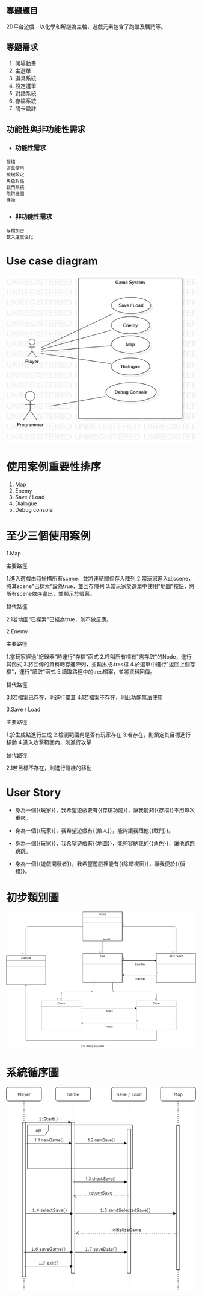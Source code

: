 
## 專題題目

2D平台遊戲 - 以化學和解謎為主軸，遊戲元素包含了跑酷及戰鬥等。

## 專題需求

1. 開場動畫
2. 主選單
3. 道具系統
4. 設定選單
5. 對話系統
6. 存檔系統
7. 關卡設計

## 功能性與非功能性需求

* ### 功能性需求

```
存檔
道具使用
按鍵設定
角色對話
戰鬥系統
陷阱機關
怪物
```

* ### 非功能性需求

```
存檔加密
載入速度優化
```
# Use case diagram

![安安廢物](usediagram.jpg "安安廢物")

# 使用案例重要性排序

1. Map
2. Enemy
3. Save / Load
4. Dialogue
5. Debug console

# 至少三個使用案例

1.Map
  
  主要路徑
  
  1.進入遊戲由時掃描所有scene，並將連結關係存入陣列
  2.當玩家進入此scene，將其scene"已探索"設為true，並回存陣列
  3.當玩家於選單中使用"地圖"按鈕，將所有scene依序畫出，並顯示於螢幕。
  
  替代路徑
  
  2.1若地圖"已探索"已經為true，則不做反應。

2.Enemy

  主要路徑
  
  1.當玩家經過"紀錄器"時運行"存檔"函式
  2.呼叫所有標有"需存取"的Node，進行其函式
  3.將回傳的資料轉存進陣列，並輸出成.tres檔
  4.於選單中進行"返回上個存檔"，運行"讀取"函式
  5.讀取路徑中的tres檔案，並將資料回傳。
  
  替代路徑
  
  3.1若檔案已存在，則進行覆蓋
  4.1若檔案不存在，則此功能無法使用

3.Save / Load

  主要路徑
  
  1.於生成點進行生成
  2.檢測範圍內是否有玩家存在
  3.若存在，則鎖定其目標進行移動
  4.進入攻擊範圍內，則進行攻擊
    
  替代路徑
  
  2.1若目標不存在，則進行隨機的移動

# User Story

* 身為一個{{玩家}}，我希望遊戲要有{{存檔功能}}，讓我能夠{{存檔}}不用每次重來。

* 身為一個{{玩家}}，我希望遊戲有{{敵人}}，能夠讓我跟他{{戰鬥}}。

* 身為一個{{玩家}}，我希望遊戲有{{地圖}}，能夠容納我的{{角色}}，讓他跑跑跳跳。

* 身為一個{{遊戲開發者}}，我希望遊戲裡能有{{除錯視窗}}，讓我便於{{偵錯}}。

# 初步類別圖
![安安廢物](初步流程圖.png "安安廢物")

# 系統循序圖
![安安廢物](系統循序圖.png "安安廢物")
